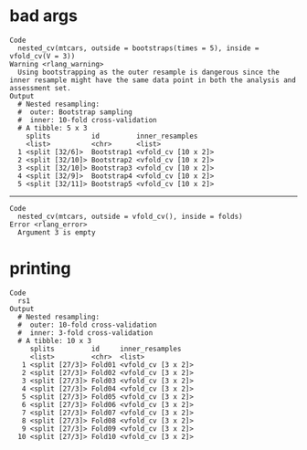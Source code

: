 # bad args

    Code
      nested_cv(mtcars, outside = bootstraps(times = 5), inside = vfold_cv(V = 3))
    Warning <rlang_warning>
      Using bootstrapping as the outer resample is dangerous since the inner resample might have the same data point in both the analysis and assessment set.
    Output
      # Nested resampling:
      #  outer: Bootstrap sampling
      #  inner: 10-fold cross-validation
      # A tibble: 5 x 3
        splits          id         inner_resamples    
        <list>          <chr>      <list>             
      1 <split [32/6]>  Bootstrap1 <vfold_cv [10 x 2]>
      2 <split [32/10]> Bootstrap2 <vfold_cv [10 x 2]>
      3 <split [32/10]> Bootstrap3 <vfold_cv [10 x 2]>
      4 <split [32/9]>  Bootstrap4 <vfold_cv [10 x 2]>
      5 <split [32/11]> Bootstrap5 <vfold_cv [10 x 2]>

---

    Code
      nested_cv(mtcars, outside = vfold_cv(), inside = folds)
    Error <rlang_error>
      Argument 3 is empty

# printing

    Code
      rs1
    Output
      # Nested resampling:
      #  outer: 10-fold cross-validation
      #  inner: 3-fold cross-validation
      # A tibble: 10 x 3
         splits         id     inner_resamples   
         <list>         <chr>  <list>            
       1 <split [27/3]> Fold01 <vfold_cv [3 x 2]>
       2 <split [27/3]> Fold02 <vfold_cv [3 x 2]>
       3 <split [27/3]> Fold03 <vfold_cv [3 x 2]>
       4 <split [27/3]> Fold04 <vfold_cv [3 x 2]>
       5 <split [27/3]> Fold05 <vfold_cv [3 x 2]>
       6 <split [27/3]> Fold06 <vfold_cv [3 x 2]>
       7 <split [27/3]> Fold07 <vfold_cv [3 x 2]>
       8 <split [27/3]> Fold08 <vfold_cv [3 x 2]>
       9 <split [27/3]> Fold09 <vfold_cv [3 x 2]>
      10 <split [27/3]> Fold10 <vfold_cv [3 x 2]>


